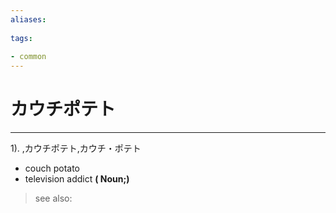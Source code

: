 ```yaml
---
aliases:
    
tags:
    
- common
---
```


# カウチポテト
---
1).
,カウチポテト,カウチ・ポテト

- couch potato
- television addict
**( Noun;)**
> see also: 
            